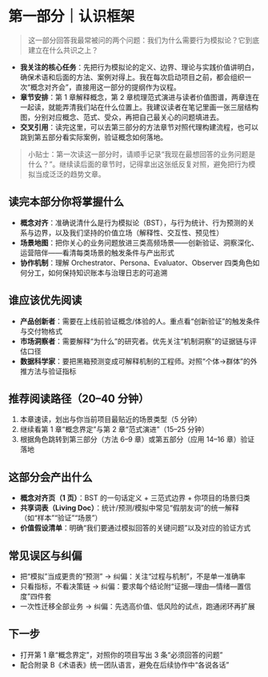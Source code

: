 # 第一部分｜认识框架

> 这一部分回答我最常被问的两个问题：我们为什么需要行为模拟论？它到底建立在什么共识之上？

- **我关注的核心任务**：先把行为模拟论的定义、边界、理论与实践价值讲明白，确保术语和后面的方法、案例对得上。我在每次启动项目之前，都会组织一次“概念对齐会”，直接用这一部分的提纲作为议程。
- **章节安排**：第 1 章解释概念，第 2 章梳理范式演进与读者价值图谱，两章连在一起读，就能弄清我们站在什么位置上。我建议读者在笔记里画一张三层结构图，分别对应概念、范式、受众，再把自己最关心的问题填进去。
- **交叉引用**：读完这里，可以去第三部分的方法章节对照代理构建流程，也可以跳到第五部分看实际案例，验证概念如何落地。

> 小贴士：第一次读这一部分时，请顺手记录“我现在最想回答的业务问题是什么？”。继续读后面的章节时，记得拿出这张纸反复对照，避免把行为模拟当成泛泛的趋势文章。

## 读完本部分你将掌握什么

- **概念对齐**：准确说清什么是行为模拟论（BST），与行为统计、行为预测的关系与边界，以及我们坚持的价值立场（解释性、交互性、预见性）
- **场景地图**：把你关心的业务问题放进三类高频场景——创新验证、洞察深化、运营陪伴——看清每类场景的触发条件与产出形式
- **协作机制**：理解 Orchestrator、Persona、Evaluator、Observer 四类角色如何分工，如何保持知识账本与治理日志的可追溯

## 谁应该优先阅读

- **产品创新者**：需要在上线前验证概念/体验的人。重点看“创新验证”的触发条件与交付物格式
- **市场洞察者**：需要解释“为什么”的研究者。优先关注“机制洞察”的证据链与评估口径
- **数据科学家**：要把黑箱预测变成可解释机制的工程师。对照“个体→群体”的外推方法与验证指标

## 推荐阅读路径（20–40 分钟）

1. 本章速读，划出与你当前项目最贴近的场景类型（5 分钟）
2. 继续看第 1 章“概念界定”与第 2 章“范式演进”（15–25 分钟）
3. 根据角色跳转到第三部分（方法 6–9 章）或第五部分（应用 14–16 章）验证落地

## 这部分会产出什么

- **概念对齐页（1 页）**：BST 的一句话定义 + 三范式边界 + 你项目的场景归类
- **共享词表（Living Doc）**：统计/预测/模拟中常见“假朋友词”的统一解释（如“样本”“验证”“场景”）
- **价值假设清单**：明确“我们要通过模拟回答的关键问题”以及对应的验证方式

## 常见误区与纠偏

- 把“模拟”当成更贵的“预测” → 纠偏：关注“过程与机制”，不是单一准确率
- 只看指标，不看决策链 → 纠偏：要求每个结论附“证据—理由—情绪—置信度”四件套
- 一次性迁移全部业务 → 纠偏：先选高价值、低风险的试点，跑通闭环再扩展

## 下一步

- 打开第 1 章“概念界定”，对照你的项目写出 3 条“必须回答的问题”
- 配合附录 B《术语表》统一团队语言，避免在后续协作中“各说各话”


